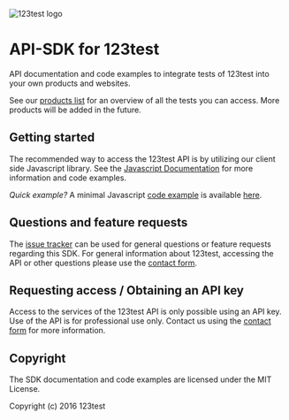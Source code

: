![123test logo](https://cdn.123test.com/gedeeld/vertalingen/beeld/123test_logo_en-us.png)

# API-SDK for 123test

API documentation and code examples to integrate tests of 123test into your own products and websites.

See our [products list](docs/available-products.md) for an overview of all the tests you can access. More products will be added in the future.

## Getting started

The recommended way to access the 123test API is by utilizing our client side Javascript library. See the [Javascript Documentation](docs/js) for more information and code examples.  

*Quick example?* A minimal Javascript [code example](docs/js/examples/full-example.md) is available [here](docs/js/examples/full-example.md).

## Questions and feature requests

The [issue tracker](https://github.com/123test/api-sdk/issues) can be used for general questions or feature requests regarding this SDK. For general information about 123test, accessing the API or other questions please use the [contact form](https://www.123test.com/contact/).

## Requesting access / Obtaining an API key

Access to the services of the 123test API is only possible using an API key. Use of the API is for professional use only. Contact us using the [contact form](https://www.123test.com/contact/) for more information.

## Copyright

The SDK documentation and code examples are licensed under the MIT License.

Copyright (c) 2016 123test
